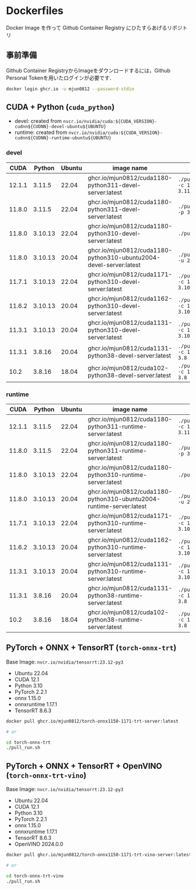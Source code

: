 # Dockerfiles

Docker Image を作って Github Container Registry にひたすらあげるリポジトリ

## 事前準備

Github Container RegistryからImageをダウンロードするには，Github Personal Tokenを用いたログインが必要です．

```bash
docker login ghcr.io -u mjun0812 --password-stdin
```

## CUDA + Python (`cuda_python`)

- devel: created from `nvcr.io/nvidia/cuda:${CUDA_VERSION}-cudnn${CUDNN}-devel-ubuntu${UBUNTU}`
- runtime: created from `nvcr.io/nvidia/cuda:${CUDA_VERSION}-cudnn${CUDNN}-runtime-ubuntu${UBUNTU}`

### devel

| CUDA   | Python  | Ubuntu | image name                                                         | cmd                               |
|--------|---------|--------|--------------------------------------------------------------------|-----------------------------------|
| 12.1.1 | 3.11.5  | 22.04  | ghcr.io/mjun0812/cuda1180-python311-devel-server:latest            | `./pull_run.sh -c 12.1.1 -p 3.11` |
| 11.8.0 | 3.11.5  | 22.04  | ghcr.io/mjun0812/cuda1180-python311-devel-server:latest            | `./pull_run.sh -p 3.11`           |
| 11.8.0 | 3.10.13 | 22.04  | ghcr.io/mjun0812/cuda1180-python310-devel-server:latest            | `./pull_run.sh`                   |
| 11.8.0 | 3.10.13 | 20.04  | ghcr.io/mjun0812/cuda1180-python310-ubuntu2004-devel-server:latest | `./pull_run.sh -u 20.04`          |
| 11.7.1 | 3.10.13 | 22.04  | ghcr.io/mjun0812/cuda1171-python310-devel-server:latest            | `./pull_run.sh -c 11.7.1 -p 3.10` |
| 11.6.2 | 3.10.13 | 20.04  | ghcr.io/mjun0812/cuda1162-python310-devel-server:latest            | `./pull_run.sh -c 11.6.2 -p 3.10` |
| 11.3.1 | 3.10.13 | 20.04  | ghcr.io/mjun0812/cuda1131-python310-devel-server:latest            | `./pull_run.sh -c 11.3.1 -p 3.10` |
| 11.3.1 | 3.8.16  | 20.04  | ghcr.io/mjun0812/cuda1131-python38-devel-server:latest             | `./pull_run.sh -c 11.3.1 -p 3.8`  |
| 10.2   | 3.8.16  | 18.04  | ghcr.io/mjun0812/cuda102-python38-devel-server:latest              | `./pull_run.sh -c 10.2 -p 3.8`    |

### runtime

| CUDA   | Python  | Ubuntu | image name                                                           | cmd                               |
|--------|---------|--------|----------------------------------------------------------------------|-----------------------------------|
| 12.1.1 | 3.11.5  | 22.04  | ghcr.io/mjun0812/cuda1180-python311-runtime-server:latest            | `./pull_run.sh -c 12.1.1 -p 3.11` |
| 11.8.0 | 3.11.5  | 22.04  | ghcr.io/mjun0812/cuda1180-python311-runtime-server:latest            | `./pull_run.sh -p 3.11`           |
| 11.8.0 | 3.10.13 | 22.04  | ghcr.io/mjun0812/cuda1180-python310-runtime-server:latest            | `./pull_run.sh`                   |
| 11.8.0 | 3.10.13 | 20.04  | ghcr.io/mjun0812/cuda1180-python310-ubuntu2004-runtime-server:latest | `./pull_run.sh -u 20.04`          |
| 11.7.1 | 3.10.13 | 22.04  | ghcr.io/mjun0812/cuda1171-python310-runtime-server:latest            | `./pull_run.sh -c 11.7.1 -p 3.10` |
| 11.6.2 | 3.10.13 | 20.04  | ghcr.io/mjun0812/cuda1162-python310-runtime-server:latest            | `./pull_run.sh -c 11.6.2 -p 3.10` |
| 11.3.1 | 3.10.13 | 20.04  | ghcr.io/mjun0812/cuda1131-python310-runtime-server:latest            | `./pull_run.sh -c 11.3.1 -p 3.10` |
| 11.3.1 | 3.8.16  | 20.04  | ghcr.io/mjun0812/cuda1131-python38-runtime-server:latest             | `./pull_run.sh -c 11.3.1 -p 3.8`  |
| 10.2   | 3.8.16  | 18.04  | ghcr.io/mjun0812/cuda102-python38-runtime-server:latest              | `./pull_run.sh -c 10.2 -p 3.8`    |

## PyTorch + ONNX + TensorRT (`torch-onnx-trt`)

Base Image: `nvcr.io/nvidia/tensorrt:23.12-py3`

- Ubuntu 22.04
- CUDA 12.1
- Python 3.10
- PyTorch 2.2.1
- onnx 1.15.0
- onnxruntime 1.17.1
- TensorRT 8.6.3

```bash
docker pull ghcr.io/mjun0812/torch-onnx1150-1171-trt-server:latest

# or

cd torch-onnx-trt
./pull_run.sh
```


## PyTorch + ONNX + TensorRT + OpenVINO (`torch-onnx-trt-vino`)

Base Image: `nvcr.io/nvidia/tensorrt:23.12-py3`

- Ubuntu 22.04
- CUDA 12.1
- Python 3.10
- PyTorch 2.2.1
- onnx 1.15.0
- onnxruntime 1.17.1
- TensorRT 8.6.3
- OpenVINO 2024.0.0

```bash
docker pull ghcr.io/mjun0812/torch-onnx1150-1171-trt-vino-server:latest

# or

cd torch-onnx-trt-vino
./pull_run.sh
```
